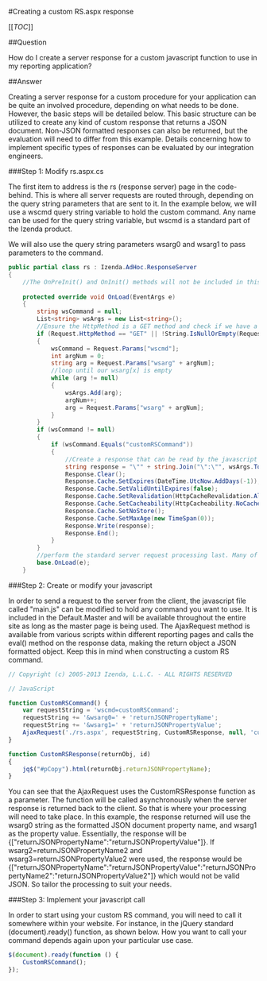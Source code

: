 #Creating a custom RS.aspx response

[[_TOC_]]

##Question

How do I create a server response for a custom javascript function to use in my reporting application?

##Answer

Creating a server response for a custom procedure for your application can be quite an involved procedure, depending on what needs to be done. However, the basic steps will be detailed below. This basic structure can be utilized to create any kind of custom response that returns a JSON document. Non-JSON formatted responses can also be returned, but the evaluation will need to differ from this example. Details concerning how to implement specific types of responses can be evaluated by our integration engineers.

###Step 1: Modify rs.aspx.cs

The first item to address is the rs (response server) page in the code-behind. This is where all server requests are routed through, depending on the query string parameters that are sent to it. In the example below, we will use a wscmd query string variable to hold the custom command. Any name can be used for the query string variable, but wscmd is a standard part of the Izenda product.

We will also use the query string parameters wsarg0 and wsarg1 to pass parameters to the command.

```csharp
public partial class rs : Izenda.AdHoc.ResponseServer
{
    //The OnPreInit() and OnInit() methods will not be included in this example, since they do not change from the default.
    
    protected override void OnLoad(EventArgs e)
    {
        string wsCommand = null;
        List<string> wsArgs = new List<string>();
        //Ensure the HttpMethod is a GET method and check if we have a wscmd parameter
        if (Request.HttpMethod == "GET" || !String.IsNullOrEmpty(Request.Params["wscmd"])) // retrieve GET params
        {
            wsCommand = Request.Params["wscmd"];
            int argNum = 0;
            string arg = Request.Params["wsarg" + argNum];
            //loop until our wsarg[x] is empty
            while (arg != null)
            {
                wsArgs.Add(arg);
                argNum++;
                arg = Request.Params["wsarg" + argNum];
            }
        }
        if (wsCommand != null)
        {
            if (wsCommand.Equals("customRSCommand"))
            {
                //Create a response that can be read by the javascript method used as a callback method
                string response = "\"" + string.Join("\":\"", wsArgs.ToArray()) + "\"";
                Response.Clear();
                Response.Cache.SetExpires(DateTime.UtcNow.AddDays(-1));
                Response.Cache.SetValidUntilExpires(false);
                Response.Cache.SetRevalidation(HttpCacheRevalidation.AllCaches);
                Response.Cache.SetCacheability(HttpCacheability.NoCache);
                Response.Cache.SetNoStore();
                Response.Cache.SetMaxAge(new TimeSpan(0));
                Response.Write(response);
                Response.End();
            }
        }
        //perform the standard server request processing last. Many of the base cases will exit the method completely once the procedure completes.
        base.OnLoad(e);
    }
```

###Step 2: Create or modify your javascript

In order to send a request to the server from the client, the javascript file called "main.js" can be modified to hold any command you want to use. It is included in the Default.Master and will be available throughout the entire site as long as the master page is being used. The AjaxRequest method is available from various scripts within different reporting pages and calls the eval() method on the response data, making the return object a JSON formatted object. Keep this in mind when constructing a custom RS command.

```javascript
// Copyright (c) 2005-2013 Izenda, L.L.C. - ALL RIGHTS RESERVED    

// JavaScript

function CustomRSCommand() {
    var requestString = 'wscmd=customRSCommand';
    requestString += '&wsarg0=' + 'returnJSONPropertyName';
    requestString += '&wsarg1=' + 'returnJSONPropertyValue';
    AjaxRequest('./rs.aspx', requestString, CustomRSResponse, null, 'customRSCommand');
}

function CustomRSResponse(returnObj, id)
{
    jq$("#pCopy").html(returnObj.returnJSONPropertyName);
}
```

You can see that the AjaxRequest uses the CustomRSResponse function as a parameter. The function will be called asynchronously when the server response is returned back to the client. So that is where your processing will need to take place. In this example, the response returned will use the wsarg0 string as the formatted JSON document property name, and wsarg1 as the property value. Essentially, the response will be {["returnJSONPropertyName":"returnJSONPropertyValue"]}. If wsarg2=returnJSONPropertyName2 and wsarg3=returnJSONPropertyValue2 were used, the response would be {["returnJSONPropertyName":"returnJSONPropertyValue":"returnJSONPropertyName2":"returnJSONPropertyValue2"]} which would not be valid JSON. So tailor the processing to suit your needs.

###Step 3: Implement your javascript call

In order to start using your custom RS command, you will need to call it somewhere within your website. For instance, in the jQuery standard (document).ready() function, as shown below. How you want to call your command depends again upon your particular use case.

```javascript
$(document).ready(function () {
    CustomRSCommand();
});

```